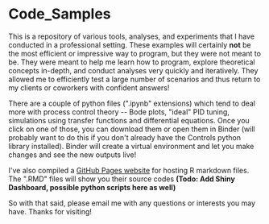 # Code_Samples
This is a repository of various tools, analyses, and experiments that I have conducted in a professional setting. These examples will certainly **not** be the most efficient or impressive way to program, but they were not meant to be. They were meant to help me learn how to program, explore theoretical concepts in-depth, and conduct analyses very quickly and iteratively. They allowed me to efficiently test a large number of scenarios and thus return to my clients or coworkers with confident answers!

There are a couple of python files (".ipynb" extensions) which tend to deal more with process control theory -- Bode plots, "ideal" PID tuning, simulations using transfer functions and differential equations. Once you click on one of those, you can download them or open them in Binder (will probably want to do this if you don't already have the Controls python library installed). Binder will create a virtual environment and let you make changes and see the new outputs live!

I've also compiled a [GitHub Pages website](https://github.com/cmh-sample/Code_Samples) for hosting R markdown files. The ".RMD" files will show you their source codes  **(Todo: Add Shiny Dashboard, possible python scripts here as well)**

So with that said, please email me with any questions or interests you may have. Thanks for visiting!
